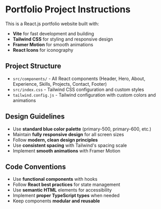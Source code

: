 <!-- Use this file to provide workspace-specific custom instructions to Copilot. For more details, visit https://code.visualstudio.com/docs/copilot/copilot-customization#_use-a-githubcopilotinstructionsmd-file -->

# Portfolio Project Instructions

This is a React.js portfolio website built with:
- **Vite** for fast development and building
- **Tailwind CSS** for styling and responsive design
- **Framer Motion** for smooth animations
- **React Icons** for iconography

## Project Structure
- `src/components/` - All React components (Header, Hero, About, Experience, Skills, Projects, Contact, Footer)
- `src/index.css` - Tailwind CSS configuration and custom styles
- `tailwind.config.js` - Tailwind configuration with custom colors and animations

## Design Guidelines
- Use **standard blue color palette** (primary-500, primary-600, etc.)
- Maintain **fully responsive design** for all screen sizes
- Follow **modern, clean design principles**
- Use **consistent spacing** with Tailwind's spacing scale
- Implement **smooth animations** with Framer Motion

## Code Conventions
- Use **functional components** with hooks
- Follow **React best practices** for state management
- Use **semantic HTML** elements for accessibility
- Implement **proper TypeScript types** when needed
- Keep components **modular and reusable**

